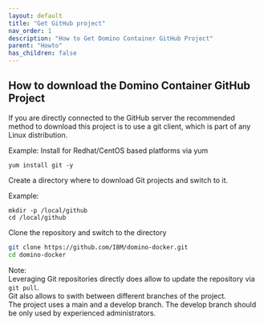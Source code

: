 ```yaml
---
layout: default
title: "Get GitHub project"
nav_order: 1
description: "How to Get Domino Container GitHub Project"
parent: "Howto"
has_children: false
---
```


## How to download the Domino Container GitHub Project

If you are directly connected to the GitHub server the recommended method to download this project is to use a git client, which is part of any Linux distribution.

Example: Install for Redhat/CentOS based platforms via yum

```
yum install git -y
```

Create a directory where to download Git projects and switch to it.

Example:

```
mkdir -p /local/github
cd /local/github
```

Clone the repository and switch to the directory

```bash
git clone https://github.com/IBM/domino-docker.git
cd domino-docker
```

Note:  
Leveraging Git repositories directly does allow to update the repository via `git pull`.  
Git also allows to swith between different branches of the project.  
The project uses a main and a develop branch. The develop branch should be only used by experienced administrators.
